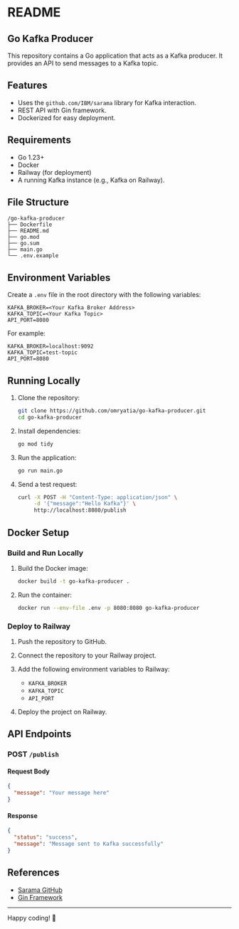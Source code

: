 # README

## Go Kafka Producer

This repository contains a Go application that acts as a Kafka producer. It provides an API to send messages to a Kafka topic.

## Features

- Uses the `github.com/IBM/sarama` library for Kafka interaction.
- REST API with Gin framework.
- Dockerized for easy deployment.

## Requirements

- Go 1.23+
- Docker
- Railway (for deployment)
- A running Kafka instance (e.g., Kafka on Railway).

## File Structure

```plaintext
/go-kafka-producer
├── Dockerfile
├── README.md
├── go.mod
├── go.sum
├── main.go
└── .env.example
```

## Environment Variables

Create a `.env` file in the root directory with the following variables:

```dotenv
KAFKA_BROKER=<Your Kafka Broker Address>
KAFKA_TOPIC=<Your Kafka Topic>
API_PORT=8080
```

For example:

```dotenv
KAFKA_BROKER=localhost:9092
KAFKA_TOPIC=test-topic
API_PORT=8080
```

## Running Locally

1. Clone the repository:

   ```bash
   git clone https://github.com/omryatia/go-kafka-producer.git
   cd go-kafka-producer
   ```

2. Install dependencies:

   ```bash
   go mod tidy
   ```

3. Run the application:

   ```bash
   go run main.go
   ```

4. Send a test request:

   ```bash
   curl -X POST -H "Content-Type: application/json" \
        -d '{"message":"Hello Kafka"}' \
        http://localhost:8080/publish
   ```

## Docker Setup

### Build and Run Locally

1. Build the Docker image:

   ```bash
   docker build -t go-kafka-producer .
   ```

2. Run the container:

   ```bash
   docker run --env-file .env -p 8080:8080 go-kafka-producer
   ```

### Deploy to Railway

1. Push the repository to GitHub.
2. Connect the repository to your Railway project.
3. Add the following environment variables to Railway:

   - `KAFKA_BROKER`
   - `KAFKA_TOPIC`
   - `API_PORT`

4. Deploy the project on Railway.

## API Endpoints

### POST `/publish`

#### Request Body

```json
{
  "message": "Your message here"
}
```

#### Response

```json
{
  "status": "success",
  "message": "Message sent to Kafka successfully"
}
```

## References

- [Sarama GitHub](https://github.com/Shopify/sarama)
- [Gin Framework](https://gin-gonic.com/)

---

Happy coding! 🎉

